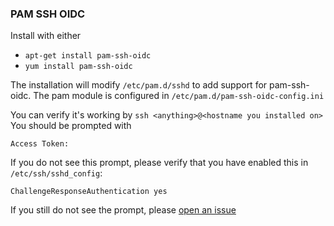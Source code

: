### PAM SSH OIDC

Install with either
- `apt-get install pam-ssh-oidc`
- `yum install pam-ssh-oidc`

The installation will modify `/etc/pam.d/sshd` to add support for
pam-ssh-oidc. The pam module is configured in `/etc/pam.d/pam-ssh-oidc-config.ini`

You can verify it's working by `ssh <anything>@<hostname you installed on>`
You should be prompted with
```
Access Token: 
```
If you do not see this prompt, please verify that you have enabled this in
`/etc/ssh/sshd_config`:
```
ChallengeResponseAuthentication yes
```

If you still do not see the prompt, please [open an issue](https://github.com/EOSC-synergy/pam-ssh-oidc/issues)

